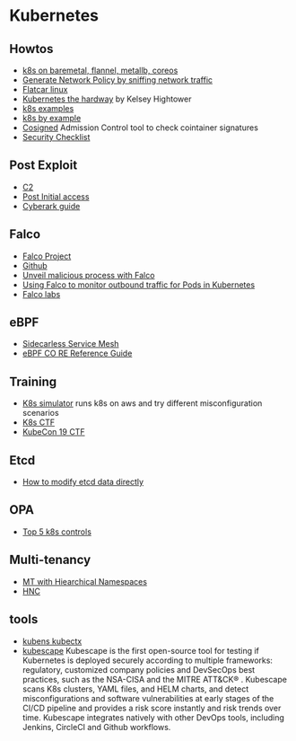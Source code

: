 # Kubernetes

## Howtos
* [k8s on baremetal, flannel, metallb, coreos](https://www.marcolancini.it/2021/blog-kubernetes-lab-baremetal/)
* [Generate Network Policy by sniffing network traffic](https://itnext.io/generating-kubernetes-network-policies-by-sniffing-network-traffic-6d5135fe77db)
* [Flatcar linux](https://www.rkatz.xyz/post/2020-09-13-flatcar/)
* [Kubernetes the hardway](https://github.com/kelseyhightower/kubernetes-the-hard-way) by Kelsey Hightower
* [k8s examples](https://github.com/knelasevero/kubernetes-examples)
* [k8s by example](https://kubebyexample.com/)
* [Cosigned](https://github.com/dlorenc/cosigned) Admission Control tool to check cointainer signatures
* [Security Checklist](https://github.com/Vinum-Security/kubernetes-security-checklist)


## Post Exploit
* [C2](https://github.com/cyberark/kubesploit)
* [Post Initial access](https://medium.com/swlh/kubernetes-attack-path-part-2-post-initial-access-1e27aabda36d)
* [Cyberark guide](https://www.cyberark.com/resources/threat-research-blog/kubernetes-pentest-methodology-part-3)


## Falco
* [Falco Project](https://falco.org/docs/)
* [Github](https://github.com/falcosecurity/falco)
* [Unveil malicious process with Falco](https://sysdig.com/blog/unveil-processes-falco-cloud/)
* [Using Falco to monitor outbound traffic for Pods in Kubernetes](https://www.rkatz.xyz/post/2021-04-16-falco-network-monitoring/)
* [Falco labs](https://falco.org/labs/)

## eBPF
* [Sidecarless Service Mesh](https://thenewstack.io/how-ebpf-streamlines-the-service-mesh/)
* [eBPF CO RE Reference Guide](https://nakryiko.com/posts/bpf-core-reference-guide/)

## Training
* [K8s simulator](https://github.com/kubernetes-simulator/simulator) runs k8s on aws and try different misconfiguration scenarios
* [K8s CTF](https://github.com/quarkslab/minik8s-ctf)
* [KubeCon 19 CTF](https://securekubernetes.com/)


## Etcd
* [How to modify etcd data directly](https://medium.com/flant-com/modifying-kubernetes-etcd-data-ed3d4bb42379)

## OPA
* [Top 5 k8s controls](https://blog.styra.com/blog/open-policy-agent-the-top-5-kubernetes-admission-control-policies)

## Multi-tenancy
* [MT with Hiearchical Namespaces](https://engineering.mercari.com/blog/entry/20210930-scaling-kubernetes-tenant-management-with-hierarchical-namespaces-controller/)
* [HNC](https://kubernetes.io/blog/2020/08/14/introducing-hierarchical-namespaces/)


## tools
* [kubens kubectx](https://github.com/ahmetb/kubectx)
* [kubescape](https://github.com/armosec/kubescape)
Kubescape is the first open-source tool for testing if Kubernetes is deployed securely according to multiple frameworks: regulatory, customized company policies and DevSecOps best practices, such as the NSA-CISA and the MITRE ATT&CK® .
Kubescape scans K8s clusters, YAML files, and HELM charts, and detect misconfigurations and software vulnerabilities at early stages of the CI/CD pipeline and provides a risk score instantly and risk trends over time. Kubescape integrates natively with other DevOps tools, including Jenkins, CircleCI and Github workflows.


